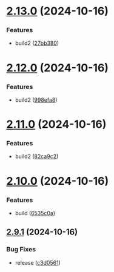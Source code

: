 # [2.13.0](https://github.com/elobytesoftware/SemVerAuto/compare/v2.12.0...v2.13.0) (2024-10-16)


### Features

* build2 ([27bb380](https://github.com/elobytesoftware/SemVerAuto/commit/27bb380aaed12cc1be22118faf5957c3b11920a2))



# [2.12.0](https://github.com/elobytesoftware/SemVerAuto/compare/v2.11.0...v2.12.0) (2024-10-16)


### Features

* build2 ([998efa8](https://github.com/elobytesoftware/SemVerAuto/commit/998efa81c36c22546283939c24f64a4898426e99))



# [2.11.0](https://github.com/elobytesoftware/SemVerAuto/compare/v2.10.0...v2.11.0) (2024-10-16)


### Features

* build2 ([82ca9c2](https://github.com/elobytesoftware/SemVerAuto/commit/82ca9c2bc991c1803cc65a657c334683b8584e13))



# [2.10.0](https://github.com/elobytesoftware/SemVerAuto/compare/v2.9.1...v2.10.0) (2024-10-16)


### Features

* build ([6535c0a](https://github.com/elobytesoftware/SemVerAuto/commit/6535c0a6115442f8d68a233c695b43d54897fdbb))



## [2.9.1](https://github.com/elobytesoftware/SemVerAuto/compare/v2.9.0...v2.9.1) (2024-10-16)


### Bug Fixes

* release ([c3d0561](https://github.com/elobytesoftware/SemVerAuto/commit/c3d0561f23b4a36b5ad2df0dd61a0479a0eedb2e))



